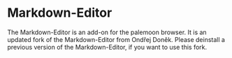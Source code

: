 # Markdown-Editor
The Markdown-Editor is an add-on for the palemoon browser. It is an updated fork of the Markdown-Editor from Ondřej Doněk.
Please deinstall a previous version of the Markdown-Editor, if you want to use this fork.
